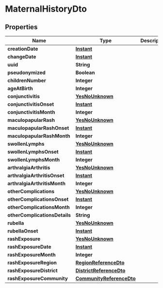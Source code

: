 # MaternalHistoryDto

## Properties
Name | Type | Description | Notes
------------ | ------------- | ------------- | -------------
**creationDate** | [**Instant**](OffsetDateTime.md) |  |  [optional]
**changeDate** | [**Instant**](OffsetDateTime.md) |  |  [optional]
**uuid** | **String** |  |  [optional]
**pseudonymized** | **Boolean** |  |  [optional]
**childrenNumber** | **Integer** |  |  [optional]
**ageAtBirth** | **Integer** |  |  [optional]
**conjunctivitis** | [**YesNoUnknown**](YesNoUnknown.md) |  |  [optional]
**conjunctivitisOnset** | [**Instant**](OffsetDateTime.md) |  |  [optional]
**conjunctivitisMonth** | **Integer** |  |  [optional]
**maculopapularRash** | [**YesNoUnknown**](YesNoUnknown.md) |  |  [optional]
**maculopapularRashOnset** | [**Instant**](OffsetDateTime.md) |  |  [optional]
**maculopapularRashMonth** | **Integer** |  |  [optional]
**swollenLymphs** | [**YesNoUnknown**](YesNoUnknown.md) |  |  [optional]
**swollenLymphsOnset** | [**Instant**](OffsetDateTime.md) |  |  [optional]
**swollenLymphsMonth** | **Integer** |  |  [optional]
**arthralgiaArthritis** | [**YesNoUnknown**](YesNoUnknown.md) |  |  [optional]
**arthralgiaArthritisOnset** | [**Instant**](OffsetDateTime.md) |  |  [optional]
**arthralgiaArthritisMonth** | **Integer** |  |  [optional]
**otherComplications** | [**YesNoUnknown**](YesNoUnknown.md) |  |  [optional]
**otherComplicationsOnset** | [**Instant**](OffsetDateTime.md) |  |  [optional]
**otherComplicationsMonth** | **Integer** |  |  [optional]
**otherComplicationsDetails** | **String** |  |  [optional]
**rubella** | [**YesNoUnknown**](YesNoUnknown.md) |  |  [optional]
**rubellaOnset** | [**Instant**](OffsetDateTime.md) |  |  [optional]
**rashExposure** | [**YesNoUnknown**](YesNoUnknown.md) |  |  [optional]
**rashExposureDate** | [**Instant**](OffsetDateTime.md) |  |  [optional]
**rashExposureMonth** | **Integer** |  |  [optional]
**rashExposureRegion** | [**RegionReferenceDto**](RegionReferenceDto.md) |  |  [optional]
**rashExposureDistrict** | [**DistrictReferenceDto**](DistrictReferenceDto.md) |  |  [optional]
**rashExposureCommunity** | [**CommunityReferenceDto**](CommunityReferenceDto.md) |  |  [optional]

